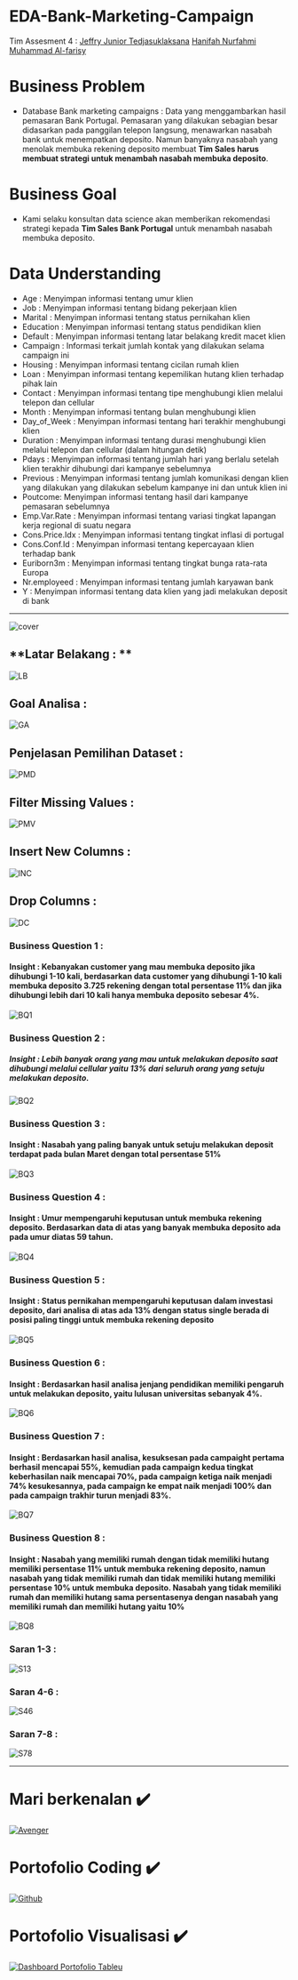 # EDA-Bank-Marketing-Campaign
Tim Assesment 4 :
[Jeffry Junior Tedjasuklaksana](https://github.com/JeffreyJuinior) 
[Hanifah Nurfahmi](https://github.com/HanifahNurfahmi) 
[Muhammad Al-farisy](https://github.com/mhdalfarisy) 

# Business Problem
- Database Bank marketing campaigns : Data yang menggambarkan hasil pemasaran Bank Portugal. Pemasaran yang dilakukan sebagian besar didasarkan pada panggilan telepon langsung, menawarkan nasabah bank untuk menempatkan deposito. Namun banyaknya nasabah yang menolak membuka rekening deposito membuat **Tim Sales harus membuat strategi untuk menambah nasabah membuka deposito**.

# Business Goal
- Kami selaku konsultan data science akan memberikan rekomendasi strategi kepada **Tim Sales Bank Portugal** untuk menambah nasabah membuka deposito.

# Data Understanding
- Age   	: Menyimpan informasi tentang umur klien
- Job   	: Menyimpan informasi tentang bidang pekerjaan klien
- Marital 	: Menyimpan informasi tentang status pernikahan klien
- Education 	: Menyimpan informasi tentang status pendidikan klien
- Default 	: Menyimpan informasi tentang latar belakang kredit macet klien
- Campaign	: Informasi terkait jumlah kontak yang dilakukan selama campaign ini
- Housing 	: Menyimpan informasi tentang cicilan rumah klien
- Loan 	: Menyimpan informasi tentang kepemilikan hutang klien terhadap pihak lain
- Contact 	: Menyimpan informasi tentang tipe menghubungi klien melalui telepon dan cellular
- Month 	: Menyimpan informasi tentang bulan menghubungi klien
- Day_of_Week : Menyimpan informasi tentang hari terakhir menghubungi klien
- Duration 	: Menyimpan informasi tentang durasi menghubungi klien melalui telepon dan cellular (dalam hitungan detik)
- Pdays : Menyimpan informasi tentang jumlah hari yang berlalu setelah klien terakhir dihubungi dari kampanye sebelumnya
- Previous : Menyimpan informasi tentang jumlah komunikasi dengan klien yang dilakukan yang dilakukan sebelum kampanye ini dan untuk klien ini
- Poutcome: Menyimpan informasi tentang hasil dari kampanye pemasaran sebelumnya
- Emp.Var.Rate : Menyimpan informasi tentang variasi tingkat lapangan kerja regional di suatu negara
- Cons.Price.Idx : Menyimpan informasi tentang tingkat inflasi di portugal
- Cons.Conf.Id : Menyimpan informasi tentang kepercayaan klien terhadap bank
- Euriborn3m : Menyimpan informasi tentang tingkat bunga rata-rata Europa
- Nr.employeed : Menyimpan informasi tentang jumlah karyawan bank
- Y : Menyimpan informasi tentang data klien yang jadi melakukan deposit di bank

<hr>

![cover](https://github.com/mhdalfarisy/EDA-----Bank-Marketing-Campaign/blob/main/Image/1.jpg)

## **Latar Belakang : **

![LB](https://github.com/mhdalfarisy/EDA-----Bank-Marketing-Campaign/blob/main/Image/2.jpg)

## **Goal Analisa :**

![GA](https://github.com/mhdalfarisy/EDA-----Bank-Marketing-Campaign/blob/main/Image/3.jpg)

## **Penjelasan Pemilihan Dataset :**

![PMD](https://github.com/mhdalfarisy/EDA-----Bank-Marketing-Campaign/blob/main/Image/4.jpg)

## **Filter Missing Values :**

![PMV](https://github.com/mhdalfarisy/EDA-----Bank-Marketing-Campaign/blob/main/Image/5.jpg)

## **Insert New Columns :**

![INC](https://github.com/mhdalfarisy/EDA-----Bank-Marketing-Campaign/blob/main/Image/6.jpg)

## **Drop Columns :**

![DC](https://github.com/mhdalfarisy/EDA-----Bank-Marketing-Campaign/blob/main/Image/7.jpg)

### **Business Question 1 :**

#### Insight : Kebanyakan customer yang mau membuka deposito jika dihubungi 1-10 kali, berdasarkan data customer yang dihubungi 1-10 kali membuka deposito 3.725 rekening dengan total persentase 11% dan jika dihubungi lebih dari 10 kali hanya membuka deposito sebesar 4%.

![BQ1](https://github.com/mhdalfarisy/EDA-----Bank-Marketing-Campaign/blob/main/Image/8.jpg)

### **Business Question 2 :**

##### Insight : Lebih banyak orang yang mau untuk melakukan deposito saat dihubungi melalui cellular yaitu 13% dari seluruh orang yang setuju melakukan deposito. 

![BQ2](https://github.com/mhdalfarisy/EDA-----Bank-Marketing-Campaign/blob/main/Image/9.jpg)

### **Business Question 3 :**

#### Insight : Nasabah yang paling banyak untuk setuju melakukan deposit terdapat pada bulan Maret dengan total persentase 51%

![BQ3](https://github.com/mhdalfarisy/EDA-----Bank-Marketing-Campaign/blob/main/Image/10.jpg)

### **Business Question 4 :**

#### Insight : Umur mempengaruhi keputusan untuk membuka rekening deposito. Berdasarkan data di atas yang banyak membuka deposito ada pada umur diatas 59 tahun.

![BQ4](https://github.com/mhdalfarisy/EDA-----Bank-Marketing-Campaign/blob/main/Image/11.jpg)

### **Business Question 5 :**

#### Insight : Status pernikahan mempengaruhi keputusan dalam investasi deposito, dari analisa di atas ada 13% dengan status single berada di posisi paling tinggi untuk membuka rekening deposito

![BQ5](https://github.com/mhdalfarisy/EDA-----Bank-Marketing-Campaign/blob/main/Image/12.jpg)

### **Business Question 6 :**

#### Insight : Berdasarkan hasil analisa jenjang pendidikan memiliki pengaruh untuk melakukan deposito, yaitu lulusan universitas sebanyak 4%. 

![BQ6](https://github.com/mhdalfarisy/EDA-----Bank-Marketing-Campaign/blob/main/Image/13.jpg)

### **Business Question 7 :**

#### Insight : Berdasarkan hasil analisa, kesuksesan  pada campaight pertama berhasil mencapai 55%, kemudian pada campaign kedua tingkat keberhasilan naik mencapai 70%, pada campaign ketiga naik menjadi 74% kesukesannya, pada campaign ke empat naik menjadi 100% dan pada campaign trakhir turun menjadi 83%.

![BQ7](https://github.com/mhdalfarisy/EDA-----Bank-Marketing-Campaign/blob/main/Image/14.jpg)


### **Business Question 8 :**

#### Insight : Nasabah yang memiliki rumah dengan tidak memiliki hutang memiliki persentase 11% untuk membuka rekening deposito, namun nasabah yang tidak memiliki rumah dan tidak memiliki hutang memiliki persentase 10% untuk membuka deposito. Nasabah yang tidak memiliki rumah dan memiliki hutang sama persentasenya dengan nasabah yang memiliki rumah dan memiliki hutang yaitu 10%

![BQ8](https://github.com/mhdalfarisy/EDA-----Bank-Marketing-Campaign/blob/main/Image/15.jpg)

### **Saran 1-3 :**

![S13](https://github.com/mhdalfarisy/EDA-----Bank-Marketing-Campaign/blob/main/Image/16.jpg)

### **Saran 4-6 :**

![S46](https://github.com/mhdalfarisy/EDA-----Bank-Marketing-Campaign/blob/main/Image/17.jpg)

### **Saran 7-8 :**

![S78](https://github.com/mhdalfarisy/EDA-----Bank-Marketing-Campaign/blob/main/Image/18.jpg)

<hr>


# Mari berkenalan :heavy_check_mark:
[![Avenger](https://github.com/mhdalfarisy/CRUD-Program-Stock-Barang-Gudang/blob/main/image/Linkedin.jpg)](https://www.linkedin.com/in/m-alfarisy97/)


# Portofolio Coding :heavy_check_mark:
[![Github](https://github.com/mhdalfarisy/CRUD-Program-Stock-Barang-Gudang/blob/main/image/github-logo-tile.png)](https://github.com/mhdalfarisy)


# Portofolio Visualisasi :heavy_check_mark:
[![Dashboard Portofolio Tableu](https://github.com/mhdalfarisy/Capstone-Project-Modul-1---Program-Stock-Barang-Gudang-/blob/main/image/Tableau-Server-1.jpg)](https://public.tableau.com/app/profile/muhammad.al.farisy6147)
